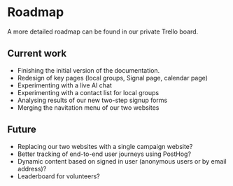 # Roadmap

A more detailed roadmap can be found in our private Trello board.

## Current work

- Finishing the initial version of the documentation.
- Redesign of key pages (local groups, Signal page, calendar page)
- Experimenting with a live AI chat
- Experimenting with a contact list for local groups
- Analysing results of our new two-step signup forms
- Merging the navitation menu of our two websites

## Future

- Replacing our two websites with a single campaign website?
- Better tracking of end-to-end user journeys using PostHog?
- Dynamic content based on signed in user (anonymous users or by email address)?
- Leaderboard for volunteers?
